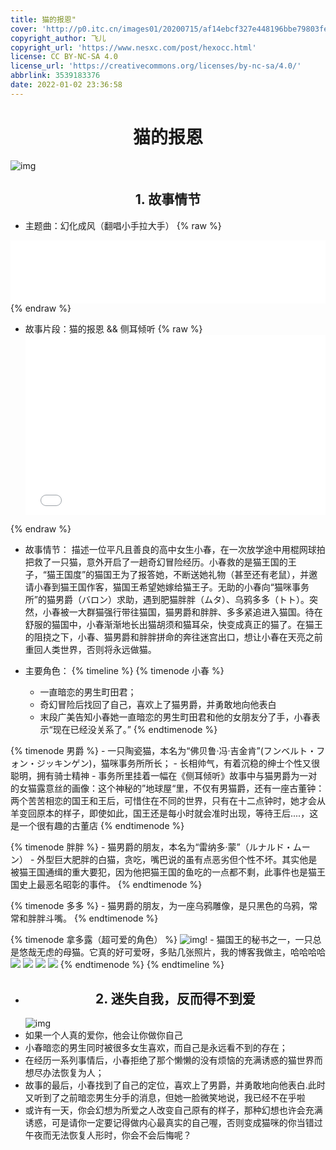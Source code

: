 ```yaml
---
title: 猫的报恩"
cover: 'http://p0.itc.cn/images01/20200715/af14ebcf327e448196bbe79803fefa16.jpeg'
copyright_author: 飞儿
copyright_url: 'https://www.nesxc.com/post/hexocc.html'
license: CC BY-NC-SA 4.0
license_url: 'https://creativecommons.org/licenses/by-nc-sa/4.0/'
abbrlink: 3539183376
date: 2022-01-02 23:36:58
---
```

# <center>猫的报恩</center>

<img src="https://cdn.jsdelivr.net/gh/myNightwish/CDN_res/img/猫的报恩-index.jpeg" alt="img" style="zoom: 100%;" />

## <center>1. 故事情节</center>

- 主题曲：幻化成风（翻唱小手拉大手）
{% raw %}
<div style="position: relative; width: 100%; height: 0; padding-bottom: 20%;">
  <iframe src="//music.163.com/outchain/player?type=2&id=482172" scrolling="no" border="0" frameborder="no" framespacing="0" allowfullscreen="true" style="position: absolute; width: 100%; height: 100%; Left: 0; top: 0;" ></iframe>
</div>
{% endraw %}

- 故事片段：猫的报恩 && 侧耳倾听
{% raw %}
    <div style="position: relative; width: 100%; height: 0; padding-bottom: 60%;">
      <iframe src="//player.bilibili.com/player.html?aid=55906649&bvid=BV1E4411G7m5&cid=97731871&page=1" scrolling="no" border="0" frameborder="no" framespacing="0" allowfullscreen="true" style="position: absolute; width: 100%; height: 100%; Left: 0; top: 0;" >
      </iframe>
    </div>
{% endraw %}

- 故事情节：
  描述一位平凡且善良的高中女生小春，在一次放学途中用棍网球拍把救了一只猫，意外开启了一趟奇幻冒险经历。小春救的是猫王国的王子，“猫王国度”的猫国王为了报答她，不断送她礼物（甚至还有老鼠），并邀请小春到猫王国作客，猫国王希望她嫁给猫王子。无助的小春向“猫咪事务所”的猫男爵（バロン）求助，遇到肥猫胖胖（ムタ）、乌鸦多多（トト）。突然，小春被一大群猫强行带往猫国，猫男爵和胖胖、多多紧追进入猫国。待在舒服的猫国中，小春渐渐地长出猫胡须和猫耳朵，快变成真正的猫了。在猫王的阻挠之下，小春、猫男爵和胖胖拼命的奔往迷宫出口，想让小春在天亮之前重回人类世界，否则将永远做猫。

- 主要角色：
{% timeline %}
{% timenode 小春 %}
    - 一直暗恋的男生町田君；
    - 奇幻冒险后找回了自己，喜欢上了猫男爵，并勇敢地向他表白
    - 末段广美告知小春她一直暗恋的男生町田君和他的女朋友分了手，小春表示“现在已经没关系了。”
{% endtimenode %}

{% timenode 男爵 %}
    - 一只陶瓷猫，本名为“佛贝鲁‧冯‧吉金肯”(フンベルト・フォン・ジッキンゲン)，猫咪事务所所长；
    - 长相帅气，有着沉稳的绅士个性又很聪明，拥有骑士精神
    - 事务所里挂着一幅在《侧耳倾听》故事中与猫男爵为一对的女猫露意丝的画像：这个神秘的”地球屋“里，不仅有男猫爵，还有一座古董钟：两个苦苦相恋的国王和王后，可惜住在不同的世界，只有在十二点钟时，她才会从羊变回原本的样子，即使如此，国王还是每小时就会准时出现，等待王后....，这是一个很有趣的古董店
{% endtimenode %}

{% timenode 胖胖 %}
    - 猫男爵的朋友，本名为“雷纳多‧蒙”（ルナルド・ムーン）
    - 外型巨大肥胖的白猫，贪吃，嘴巴说的虽有点恶劣但个性不坏。其实他是被猫王国通缉的重大要犯，因为他把猫王国的鱼吃的一点都不剩，此事件也是猫王国史上最恶名昭彰的事件。
{% endtimenode %}

{% timenode 多多 %}
    - 猫男爵的朋友，为一座乌鸦雕像，是只黑色的乌鸦，常常和胖胖斗嘴。
{% endtimenode %}

{% timenode 拿多露（超可爱的角色） %}
    ![img](https://cdn.jsdelivr.net/gh/myNightwish/CDN_res/img/nadauolu_avator.webp)!
    - 猫国王的秘书之一，一只总是悠哉无虑的母猫。它真的好可爱呀，多贴几张照片，我的博客我做主，哈哈哈哈
    ![](https://cdn.jsdelivr.net/gh/myNightwish/CDN_res/img/naduolu-0.jpeg)
    ![](https://cdn.jsdelivr.net/gh/myNightwish/CDN_res/img/naduolu-1.jpeg)
    ![](https://cdn.jsdelivr.net/gh/myNightwish/CDN_res/img/naduolu-2.jpeg)
    ![](https://cdn.jsdelivr.net/gh/myNightwish/CDN_res/img/naduolu-3.jpeg)
{% endtimenode %}
{% endtimeline %}
- ## <center>2. 迷失自我，反而得不到爱</center>
  <img src="https://cdn.jsdelivr.net/gh/myNightwish/CDN_res/img/猫的报恩——2.jpeg" alt="img" style="zoom: 100%;" />
- 如果一个人真的爱你，他会让你做你自己
- 小春暗恋的男生同时被很多女生喜欢，而自己是永远看不到的存在；
- 在经历一系列事情后，小春拒绝了那个懒懒的没有烦恼的充满诱惑的猫世界而想尽办法恢复为人；
- 故事的最后，小春找到了自己的定位，喜欢上了男爵，并勇敢地向他表白.此时又听到了之前暗恋男生分手的消息，但她一脸微笑地说，我已经不在乎啦
- 或许有一天，你会幻想为所爱之人改变自己原有的样子，那种幻想也许会充满诱惑，可是请你一定要记得做内心最真实的自己喔，否则变成猫咪的你当错过午夜而无法恢复人形时，你会不会后悔呢？